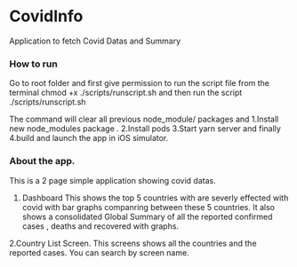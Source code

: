 # CovidInfo
Application to fetch Covid Datas and Summary

### How to run
Go to root folder and first give permission to run the script file from the terminal
chmod +x ./scripts/runscript.sh
and then run the script
./scripts/runscript.sh

The command will clear all previous node_module/ packages and 
1.Install new node_modules package . 
2.Install pods 
3.Start yarn server and finally 
4.build and launch the app in iOS simulator.

### About the app.
This is a 2 page simple application showing covid datas.

1. Dashboard 
This shows the top 5 countries with are severly effected with covid with bar graphs companring between these 5 countries.
It also shows a consolidated  Global Summary of all the reported confirmed cases , deaths and recovered with graphs.

2.Country List Screen.
This screens shows all the countries and the reported cases. You can search by screen name.

